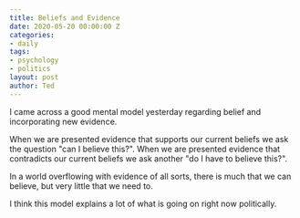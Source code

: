 ```yaml
---
title: Beliefs and Evidence
date: 2020-05-20 00:00:00 Z
categories:
- daily
tags:
- psychology
- politics
layout: post
author: Ted
---
```


I came across a good mental model yesterday regarding belief and incorporating new evidence.

When we are presented evidence that supports our current beliefs we ask the question "can I believe this?". When we are presented evidence that contradicts our current beliefs we ask another "do I have to believe this?". 

In a world overflowing with evidence of all sorts, there is much that we can believe, but very little that we need to.

I think this model explains a lot of what is going on right now politically.
